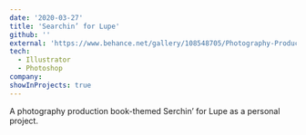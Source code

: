 ```yaml
---
date: '2020-03-27'
title: 'Searchin’ for Lupe'
github: ''
external: 'https://www.behance.net/gallery/108548705/Photography-Production-Book-Searchin-for-Lupe'
tech:
  - Illustrator
  - Photoshop
company:
showInProjects: true
---
```


A photography production book-themed Serchin’ for Lupe as a personal project.
